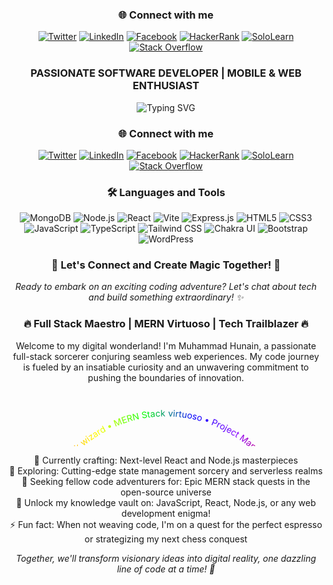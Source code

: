  <h3 align="center">🌐 Connect with me</h3>
  <p align="center">
    <a href="https://twitter.com/Muhamma87640881" target="_blank"><img src="https://img.icons8.com/color/48/000000/twitter--v1.png" alt="Twitter" /></a>
    <a href="https://www.linkedin.com/in/muhammad-hunain-0a025321a/" target="_blank"><img src="https://img.icons8.com/color/48/000000/linkedin--v1.png" alt="LinkedIn" /></a>
    <a href="https://www.facebook.com/HunainIsmail.Memons" target="_blank"><img src="https://img.icons8.com/color/48/000000/facebook-new.png" alt="Facebook" /></a>
    <a href="https://www.hackerrank.com/hunain29_mem" target="_blank"><img src="https://img.icons8.com/external-tal-revivo-color-tal-revivo/48/000000/external-hackerrank-is-a-technology-company-that-focuses-on-competitive-programming-logo-color-tal-revivo.png" alt="HackerRank" /></a>
    <a href="https://www.sololearn.com/profile/24510843" target="_blank"><img src="https://img.icons8.com/color/48/000000/sololearn.png" alt="SoloLearn" /></a>
    <a href="https://stackoverflow.com/users/story/17804152?newreg=c60d95ca7f6044a5bdcb51681b74c846" target="_blank"><img src="https://img.icons8.com/color/48/000000/stackoverflow.png" alt="Stack Overflow" /></a>
  </p>

 <h3 align="center">PASSIONATE SOFTWARE DEVELOPER | MOBILE & WEB ENTHUSIAST</h3>
    <p align="center">
      <img src="https://readme-typing-svg.herokuapp.com?font=Fira+Code&size=24&pause=500&duration=1000&color=39FF14¢er=true&vCenter=true&width=435&lines=HI+THERE!+I'M+MUHAMMAD+HUNAIN;FULL+STACK+WEB+DEVELOPER;MERN+STACK+ENTHUSIAST;AI+CHATBOT+DEVELOPER;PROMPT+ENGINEERING+ENTHUSIAST;ALWAYS+LEARNING+NEW+THINGS;" alt="Typing SVG" />
    </p>

 <h3 align="center">🌐 Connect with me</h3>
  <p align="center">
    <a href="https://twitter.com/Muhamma87640881" target="_blank"><img src="https://img.icons8.com/color/64/000000/twitter--v1.png" alt="Twitter" /></a>
    <a href="https://www.linkedin.com/in/muhammad-hunain-0a025321a/" target="_blank"><img src="https://img.icons8.com/color/64/000000/linkedin--v1.png" alt="LinkedIn" /></a>
    <a href="https://www.facebook.com/HunainIsmail.Memons" target="_blank"><img src="https://img.icons8.com/color/64/000000/facebook-new.png" alt="Facebook" /></a>
    <a href="https://www.hackerrank.com/hunain29_mem" target="_blank"><img src="https://img.icons8.com/external-tal-revivo-color-tal-revivo/64/000000/external-hackerrank-is-a-technology-company-that-focuses-on-competitive-programming-logo-color-tal-revivo.png" alt="HackerRank" /></a>
    <a href="https://www.sololearn.com/profile/24510843" target="_blank"><img src="https://img.icons8.com/fluency/64/000000/sololearn.png" alt="SoloLearn" /></a>
    <a href="https://stackoverflow.com/users/story/17804152?newreg=c60d95ca7f6044a5bdcb51681b74c846" target="_blank"><img src="https://img.icons8.com/color/64/000000/stackoverflow.png" alt="Stack Overflow" /></a>
  </p>

  <h3 align="center">🛠 Languages and Tools</h3>
  <p align="center">
    <img src="https://img.icons8.com/color/64/000000/mongodb.png" alt="MongoDB" />
    <img src="https://img.icons8.com/color/64/000000/nodejs.png" alt="Node.js" />
    <img src="https://img.icons8.com/color/64/000000/react-native.png" alt="React" />
    <img src="https://img.icons8.com/color/64/000000/vite.png" alt="Vite" />
    <img src="https://img.icons8.com/color/64/000000/express.png" alt="Express.js" />
    <img src="https://img.icons8.com/color/64/000000/html-5.png" alt="HTML5" />
    <img src="https://img.icons8.com/color/64/000000/css3.png" alt="CSS3" />
    <img src="https://img.icons8.com/color/64/000000/javascript.png" alt="JavaScript" />
    <img src="https://img.icons8.com/color/64/000000/typescript.png" alt="TypeScript" />
    <img src="https://img.icons8.com/color/64/000000/tailwindcss.png" alt="Tailwind CSS" />
    <img src="https://img.icons8.com/color/64/000000/chakra-ui.png" alt="Chakra UI" />
    <img src="https://img.icons8.com/color/64/000000/bootstrap.png" alt="Bootstrap" />
    <img src="https://img.icons8.com/color/64/000000/wordpress.png" alt="WordPress" />
  </p>

  <h3 align="center">🌟 Let's Connect and Create Magic Together! 🚀</h3>
  <p align="center">
    <i>Ready to embark on an exciting coding adventure? Let's chat about tech and build something extraordinary! ✨</i>
  </p>

  <h3 align="center">🔥 Full Stack Maestro | MERN Virtuoso | Tech Trailblazer 🔥</h3>

  <p align="center">
    Welcome to my digital wonderland! I'm Muhammad Hunain, a passionate full-stack sorcerer conjuring seamless web experiences. My code journey is fueled by an insatiable curiosity and an unwavering commitment to pushing the boundaries of innovation.

  <svg viewBox="0 0 500 100" xmlns="http://www.w3.org/2000/svg">
    <defs>
      <linearGradient id="rainbow" x1="0" x2="100%" y1="0" y2="0">
        <stop stop-color="#FF0000" offset="0%"/>
        <stop stop-color="#FF7F00" offset="16.67%"/>
        <stop stop-color="#FFFF00" offset="33.33%"/>
        <stop stop-color="#00FF00" offset="50%"/>
        <stop stop-color="#0000FF" offset="66.67%"/>
        <stop stop-color="#8B00FF" offset="83.33%"/>
        <stop stop-color="#FF0000" offset="100%"/>
      </linearGradient>
    </defs>
    <path id="curve" fill="transparent" d="M73.2,148.6c4-6.1,65.5-96.8,178.6-95.6c111.3,1.2,170.8,90.3,175.1,97" />
    <text width="500">
      <textPath alignment-baseline="top" xlink:href="#curve" fill="url(#rainbow)">
        Full stack wizard • MERN Stack virtuoso • Project Management guru • AI chatbot development enthusiast • AI prompt engineering aficionado • and so much more!
      </textPath>
    </text>
  </svg></p>

  <p align="center">
    🔭 Currently crafting: Next-level React and Node.js masterpieces<br>
    🌱 Exploring: Cutting-edge state management sorcery and serverless realms<br>
    👯 Seeking fellow code adventurers for: Epic MERN stack quests in the open-source universe<br>
    💬 Unlock my knowledge vault on: JavaScript, React, Node.js, or any web development enigma!<br>
    ⚡ Fun fact: When not weaving code, I'm on a quest for the perfect espresso or strategizing my next chess conquest
  </p>

  <p align="center">
    <i>Together, we'll transform visionary ideas into digital reality, one dazzling line of code at a time! 💫</i>
  </p>
